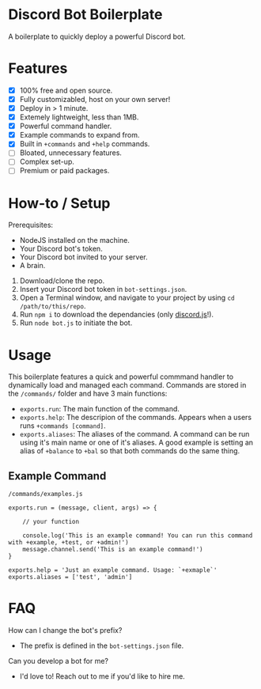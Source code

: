 # Discord Bot Boilerplate
A boilerplate to quickly deploy a powerful Discord bot.

# Features
- [x] 100% free and open source.
- [x] Fully customizabled, host on your own server!
- [x] Deploy in > 1 minute.
- [x] Extemely lightweight, less than 1MB.
- [x] Powerful command handler.
- [x] Example commands to expand from.
- [x] Built in `+commands` and `+help` commands.
- [ ] Bloated, unnecessary features.
- [ ] Complex set-up.
- [ ] Premium or paid packages.

# How-to / Setup
Prerequisites:
- NodeJS installed on the machine.
- Your Discord bot's token.
- Your Discord bot invited to your server.
- A brain.

1. Download/clone the repo.
2. Insert your Discord bot token in `bot-settings.json`.
3. Open a Terminal window, and navigate to your project by using `cd /path/to/this/repo`.
4. Run `npm i` to download the dependancies (only [discord.js](https://discord.js.org)!).
5. Run `node bot.js` to initiate the bot.

# Usage
This boilerplate features a quick and powerful commmand handler to dynamically load and managed each command. Commands are stored in the `/commands/` folder and have 3 main functions:
- `exports.run`: The main function of the command.
- `exports.help`: The descripion of the commands. Appears when a users runs `+commands [command]`.
- `exports.aliases`: The aliases of the command. A command can be run using it's main name or one of it's aliases. A good example is setting an alias of `+balance` to `+bal` so that both commands do the same thing.

## Example Command
`/commands/examples.js`
```
exports.run = (message, client, args) => {

    // your function

    console.log('This is an example command! You can run this command with +example, +test, or +admin!')
    message.channel.send('This is an example command!')
}

exports.help = 'Just an example command. Usage: `+exmaple`'
exports.aliases = ['test', 'admin']
```

# FAQ
How can I change the bot's prefix?
- The prefix is defined in the `bot-settings.json` file.

Can you develop a bot for me?
- I'd love to! Reach out to me if you'd like to hire me.